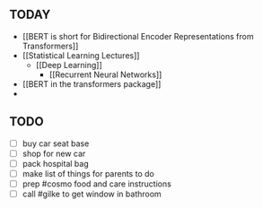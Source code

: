 
## TODAY
- [[BERT is short for Bidirectional Encoder Representations from Transformers]]
- [[Statistical Learning Lectures]]
	- [[Deep Learning]]
		- [[Recurrent Neural Networks]]
- [[BERT in the transformers package]]
- 

## TODO
- [ ] buy car seat base
- [ ] shop for new car
- [ ] pack hospital bag
- [ ] make list of things for parents to do
- [ ] prep #cosmo food and care instructions
- [ ] call #gilke to get window in bathroom
